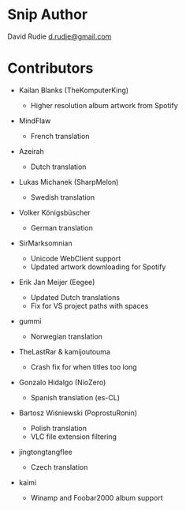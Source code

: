 Snip Author
===========
David Rudie <d.rudie@gmail.com>

Contributors
============
* Kailan Blanks (TheKomputerKing)
  * Higher resolution album artwork from Spotify

* MindFlaw
  * French translation

* Azeirah
  * Dutch translation

* Lukas Michanek (SharpMelon)
  * Swedish translation

* Volker Königsbüscher
  * German translation

* SirMarksomnian
  * Unicode WebClient support
  * Updated artwork downloading for Spotify

* Erik Jan Meijer (Eegee)
  * Updated Dutch translations
  * Fix for VS project paths with spaces

* gummi
  * Norwegian translation

* TheLastRar & kamijoutouma
  * Crash fix for when titles too long

* Gonzalo Hidalgo (NioZero)
  * Spanish translation (es-CL)
  
* Bartosz Wiśniewski (PoprostuRonin)
  * Polish translation
  * VLC file extension filtering

* jingtongtangflee
  * Czech translation

* kaimi
  * Winamp and Foobar2000 album support
